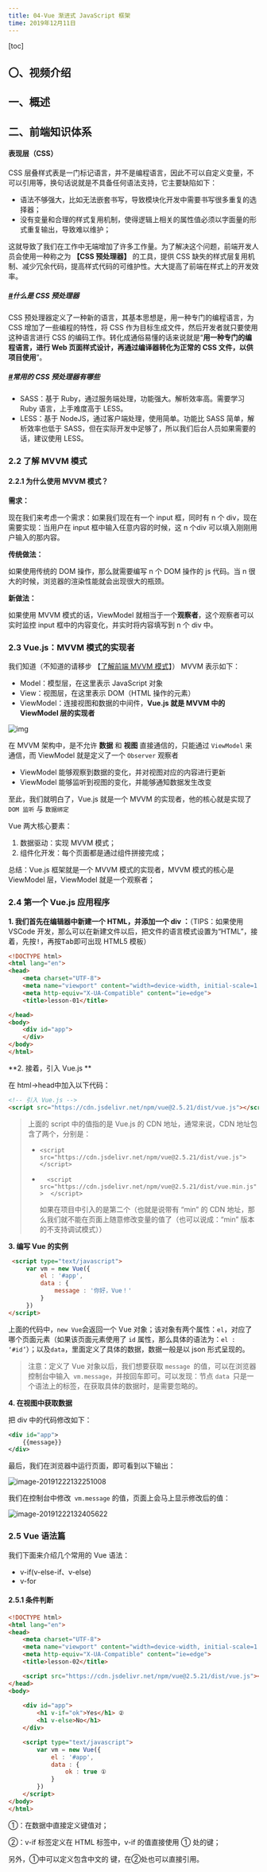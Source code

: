 ```yaml
---
title: 04-Vue 渐进式 JavaScript 框架
time: 2019年12月11日
---
```


[toc]



## 〇、视频介绍



## 一、概述



## 二、前端知识体系



#### 表现层（CSS）

CSS 层叠样式表是一门标记语言，并不是编程语言，因此不可以自定义变量，不可以引用等，换句话说就是不具备任何语法支持，它主要缺陷如下：

- 语法不够强大，比如无法嵌套书写，导致模块化开发中需要书写很多重复的选择器；
- 没有变量和合理的样式复用机制，使得逻辑上相关的属性值必须以字面量的形式重复输出，导致难以维护；

这就导致了我们在工作中无端增加了许多工作量。为了解决这个问题，前端开发人员会使用一种称之为 **【CSS 预处理器】** 的工具，提供 CSS 缺失的样式层复用机制、减少冗余代码，提高样式代码的可维护性。大大提高了前端在样式上的开发效率。

##### [#](https://funtl.com/zh/vue-prepare/#什么是-css-预处理器)什么是 CSS 预处理器

CSS 预处理器定义了一种新的语言，其基本思想是，用一种专门的编程语言，为 CSS 增加了一些编程的特性，将 CSS 作为目标生成文件，然后开发者就只要使用这种语言进行 CSS 的编码工作。转化成通俗易懂的话来说就是“**用一种专门的编程语言，进行 Web 页面样式设计，再通过编译器转化为正常的 CSS 文件，以供项目使用**”。

##### [#](https://funtl.com/zh/vue-prepare/#常用的-css-预处理器有哪些)常用的 CSS 预处理器有哪些

- SASS：基于 Ruby，通过服务端处理，功能强大。解析效率高。需要学习 Ruby 语言，上手难度高于 LESS。
- LESS：基于 NodeJS，通过客户端处理，使用简单。功能比 SASS 简单，解析效率也低于 SASS，但在实际开发中足够了，所以我们后台人员如果需要的话，建议使用 LESS。



### 2.2 了解 MVVM 模式

#### 2.2.1 为什么使用 MVVM 模式？

**需求：**

现在我们来考虑一个需求：如果我们现在有一个 input 框，同时有 n 个 div，现在需要实现：当用户在 input 框中输入任意内容的时候，这 n 个div 可以填入刚刚用户输入的那内容。

**传统做法：**

如果使用传统的 DOM 操作，那么就需要编写 n 个 DOM 操作的 js 代码。当 n 很大的时候，浏览器的渲染性能就会出现很大的瓶颈。

**新做法：**

如果使用 MVVM 模式的话，ViewModel 就相当于一个**观察者**，这个观察者可以实时监控 input 框中的内容变化，并实时将内容填写到 n 个 div 中。



### 2.3 Vue.js：MVVM 模式的实现者

我们知道（不知道的请移步 【[了解前端 MVVM 模式](https://funtl.com/zh/vue-prepare/了解前端-MVVM-模式.html#了解前端-mvvm-模式)】） MVVM 表示如下：

- Model：模型层，在这里表示 JavaScript 对象
- View：视图层，在这里表示 DOM（HTML 操作的元素）
- ViewModel：连接视图和数据的中间件，**Vue.js 就是 MVVM 中的 ViewModel 层的实现者**

![img](assets/Lusifer201812170001.png)

在 MVVM 架构中，是不允许 **数据** 和 **视图** 直接通信的，只能通过 `ViewModel` 来通信，而 ViewModel 就是定义了一个 `Observer` 观察者

- ViewModel 能够观察到数据的变化，并对视图对应的内容进行更新
- ViewModel 能够监听到视图的变化，并能够通知数据发生改变

至此，我们就明白了，Vue.js 就是一个 MVVM 的实现者，他的核心就是实现了 `DOM 监听` 与 `数据绑定`



Vue 两大核心要素：

1. 数据驱动：实现 MVVM 模式；
2. 组件化开发：每个页面都是通过组件拼接完成；



总结：Vue.js 框架就是一个 MVVM 模式的实现者，MVVM 模式的核心是 ViewModel 层，ViewModel 就是一个观察者；







### 2.4 第一个 Vue.js 应用程序

**1. 我们首先在编辑器中新建一个 HTML，并添加一个 div ：**（TIPS：如果使用 VSCode 开发，那么可以在新建文件以后，把文件的语言模式设置为“HTML”，接着，先按<kbd>!</kbd>，再按<kbd>Tab</kbd>即可出现 HTML5 模板）

```html
<!DOCTYPE html>
<html lang="en">
<head>
    <meta charset="UTF-8">
    <meta name="viewport" content="width=device-width, initial-scale=1.0">
    <meta http-equiv="X-UA-Compatible" content="ie=edge">
    <title>lesson-01</title>

</head>
<body>
    <div id="app">
    </div>
</body>
</html>
```



**2. 接着，引入 Vue.js **

在 html→head中加入以下代码：

```html
<!-- 引入 Vue.js -->
<script src="https://cdn.jsdelivr.net/npm/vue@2.5.21/dist/vue.js"></script>
```



> 上面的 script 中的值指的是 Vue.js 的 CDN 地址，通常来说，CDN 地址包含了两个，分别是：
>
> - `<script src="https://cdn.jsdelivr.net/npm/vue@2.5.21/dist/vue.js"></script>`
>
> - `  <script src="https://cdn.jsdelivr.net/npm/vue@2.5.21/dist/vue.min.js">  </script>`
>
>   如果在项目中引入的是第二个（也就是说带有 “min” 的 CDN 地址，那么我们就不能在页面上随意修改变量的值了（也可以说成：“min” 版本的不支持调试模式））



**3. 编写 Vue 的实例**

```html
 <script type="text/javascript">
     var vm = new Vue({
         el : '#app',
         data : {
             message : '你好，Vue！'
         }
     })
</script>
```

上面的代码中，`new Vue`会返回一个 Vue 对象；该对象有两个属性：`el`，对应了哪个页面元素（如果该页面元素使用了 `id` 属性，那么具体的语法为：`el : ‘#id’`）；以及`data`，里面定义了具体的数据，数据一般是以 json 形式呈现的。



> 注意：定义了 Vue 对象以后，我们想要获取 `message `的值，可以在浏览器控制台中输入` vm.message`，并按回车即可。可以发现：节点 `data `只是一个语法上的标签，在获取具体的数据时，是需要忽略的。



**4. 在视图中获取数据**

把 div 中的代码修改如下：

```xml
<div id="app">
    {{message}}
</div>
```



最后，我们在浏览器中运行页面，即可看到以下输出：

![image-20191222132251008](04-Vue-渐进式-JavaScript-框架.assets/image-20191222132251008.png)

我们在控制台中修改` vm.message` 的值，页面上会马上显示修改后的值：

![image-20191222132405622](04-Vue-渐进式-JavaScript-框架.assets/image-20191222132405622.png)



### 2.5 Vue 语法篇

我们下面来介绍几个常用的 Vue 语法：

- v-if(v-else-if、v-else)
- v-for



#### 2.5.1 条件判断

```html
<!DOCTYPE html>
<html lang="en">
<head>
    <meta charset="UTF-8">
    <meta name="viewport" content="width=device-width, initial-scale=1.0">
    <meta http-equiv="X-UA-Compatible" content="ie=edge">
    <title>lesson-02</title>

    <script src="https://cdn.jsdelivr.net/npm/vue@2.5.21/dist/vue.js"></script>
</head>
<body>
    
    <div id="app">
        <h1 v-if="ok">Yes</h1> ②
        <h1 v-else>No</h1>
    </div>

    <script type="text/javascript">
        var vm = new Vue({
            el : '#app', 
            data : {
                ok : true ①
            }
        })
    </script>
</body>
</html>
```

①：在数据中直接定义键值对；

②：v-if 标签定义在 HTML 标签中，v-if 的值直接使用 ① 处的键；



另外，①中可以定义包含中文的 键，在②处也可以直接引用。

























